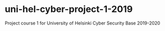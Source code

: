 # uni-hel-cyber-project-1-2019
Project course 1 for University of Helsinki Cyber Security Base 2019-2020
